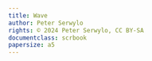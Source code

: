 ```yaml
---
title: Wave
author: Peter Serwylo
rights: © 2024 Peter Serwylo, CC BY-SA
documentclass: scrbook
papersize: a5
---
```

